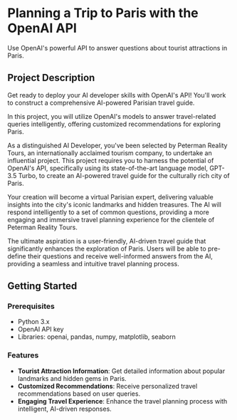 # Planning a Trip to Paris with the OpenAI API

Use OpenAI's powerful API to answer questions about tourist attractions in Paris.

## Project Description

Get ready to deploy your AI developer skills with OpenAI's API! You'll work to construct a comprehensive AI-powered Parisian travel guide.

In this project, you will utilize OpenAI's models to answer travel-related queries intelligently, offering customized recommendations for exploring Paris.

As a distinguished AI Developer, you've been selected by Peterman Reality Tours, an internationally acclaimed tourism company, to undertake an influential project. This project requires you to harness the potential of OpenAI's API, specifically using its state-of-the-art language model, GPT-3.5 Turbo, to create an AI-powered travel guide for the culturally rich city of Paris.

Your creation will become a virtual Parisian expert, delivering valuable insights into the city's iconic landmarks and hidden treasures. The AI will respond intelligently to a set of common questions, providing a more engaging and immersive travel planning experience for the clientele of Peterman Reality Tours.

The ultimate aspiration is a user-friendly, AI-driven travel guide that significantly enhances the exploration of Paris. Users will be able to pre-define their questions and receive well-informed answers from the AI, providing a seamless and intuitive travel planning process.

## Getting Started

### Prerequisites

- Python 3.x
- OpenAI API key
- Libraries: openai, pandas, numpy, matplotlib, seaborn

### Features

- **Tourist Attraction Information**: Get detailed information about popular landmarks and hidden gems in Paris.
- **Customized Recommendations**: Receive personalized travel recommendations based on user queries.
- **Engaging Travel Experience**: Enhance the travel planning process with intelligent, AI-driven responses.
